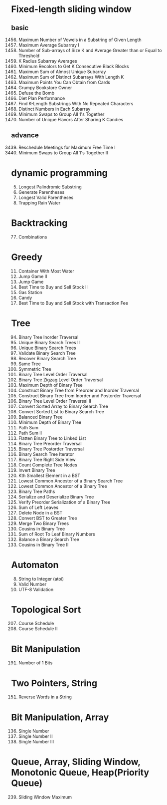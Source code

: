 # Fixed-length sliding window
## basic
1456. Maximum Number of Vowels in a Substring of Given Length
643. Maximum Average Subarray I
1343. Number of Sub-arrays of Size K and Average Greater than or Equal to Threshold
2090. K Radius Subarray Averages
2379. Minimum Recolors to Get K Consecutive Black Blocks
2841. Maximum Sum of Almost Unique Subarray
2461. Maximum Sum of Distinct Subarrays With Length K
1423. Maximum Points You Can Obtain from Cards
1052. Grumpy Bookstore Owner
1652. Defuse the Bomb
1176. Diet Plan Performance
1100. Find K-Length Substrings With No Repeated Characters
1852. Distinct Numbers in Each Subarray
1151. Minimum Swaps to Group All 1's Together
2107. Number of Unique Flavors After Sharing K Candies

## advance
3439. Reschedule Meetings for Maximum Free Time I
2134. Minimum Swaps to Group All 1's Together II

# dynamic programming
5. Longest Palindromic Substring
22. Generate Parentheses
32. Longest Valid Parentheses
42. Trapping Rain Water

# Backtracking
77. Combinations

# Greedy
11. Container With Most Water
45. Jump Game II
55. Jump Game
122. Best Time to Buy and Sell Stock II
134. Gas Station
135. Candy
714. Best Time to Buy and Sell Stock with Transaction Fee

# Tree
94. Binary Tree Inorder Traversal
95. Unique Binary Search Trees II
96. Unique Binary Search Trees
98. Validate Binary Search Tree
99. Recover Binary Search Tree
100. Same Tree
101. Symmetric Tree
102. Binary Tree Level Order Traversal
103. Binary Tree Zigzag Level Order Traversal
104. Maximum Depth of Binary Tree
105. Construct Binary Tree from Preorder and Inorder Traversal
106. Construct Binary Tree from Inorder and Postorder Traversal
107. Binary Tree Level Order Traversal II
108. Convert Sorted Array to Binary Search Tree
109. Convert Sorted List to Binary Search Tree
110. Balanced Binary Tree
111. Minimum Depth of Binary Tree
112. Path Sum
113. Path Sum II
114. Flatten Binary Tree to Linked List
144. Binary Tree Preorder Traversal
145. Binary Tree Postorder Traversal
173. Binary Search Tree Iterator
199. Binary Tree Right Side View
222. Count Complete Tree Nodes
226. Invert Binary Tree
230. Kth Smallest Element in a BST
235. Lowest Common Ancestor of a Binary Search Tree
236. Lowest Common Ancestor of a Binary Tree
257. Binary Tree Paths
297. Serialize and Deserialize Binary Tree
331. Verify Preorder Serialization of a Binary Tree
404. Sum of Left Leaves
450. Delete Node in a BST
538. Convert BST to Greater Tree
617. Merge Two Binary Trees
993. Cousins in Binary Tree
1022. Sum of Root To Leaf Binary Numbers
1382. Balance a Binary Search Tree
2641. Cousins in Binary Tree II

# Automaton
8. String to Integer (atoi)
65. Valid Number
393. UTF-8 Validation

# Topological Sort
207. Course Schedule
210. Course Schedule II

# Bit Manipulation
191. Number of 1 Bits

# Two Pointers, String
151. Reverse Words in a String

# Bit Manipulation, Array
136. Single Number
137. Single Number II
260. Single Number III

# Queue, Array, Sliding Window, Monotonic Queue, Heap(Priority Queue)
239. Sliding Window Maximum
